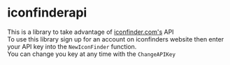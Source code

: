 # iconfinderapi
This is a library to take advantage of [iconfinder.com's](https://iconfinder.com) API  
To use this library sign up for an account on iconfinders website then enter your API key into the `NewIconFinder` function.  
You can change you key at any time with the `ChangeAPIKey` 
